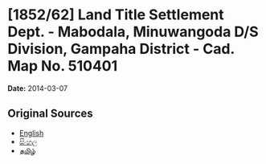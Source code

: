 # [1852/62] Land Title Settlement Dept. - Mabodala, Minuwangoda D/S Division, Gampaha District - Cad. Map No. 510401

**Date:** 2014-03-07

## Original Sources

- [English](https://documents.gov.lk/view/extra-gazettes/2014/3/1852-62_E.pdf)
- [සිංහල](https://documents.gov.lk/view/extra-gazettes/2014/3/1852-62_S.pdf)
- [தமிழ்](https://documents.gov.lk/view/extra-gazettes/2014/3/1852-62_T.pdf)
